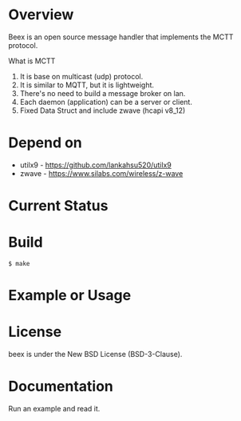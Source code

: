 # Overview
Beex is an open source message handler that implements the MCTT protocol.

What is MCTT
1. It is base on multicast (udp) protocol.
2. It is similar to MQTT, but it is lightweight.
3. There's no need to build a message broker on lan.
4. Each daemon (application) can be a server or client.
5. Fixed Data Struct and include zwave (hcapi v8_12)

# Depend on
- utilx9 - https://github.com/lankahsu520/utilx9
- zwave - https://www.silabs.com/wireless/z-wave

# Current Status



# Build
   ```
$ make
   ```

# Example or Usage


# License
beex is under the New BSD License (BSD-3-Clause).


# Documentation
Run an example and read it.
